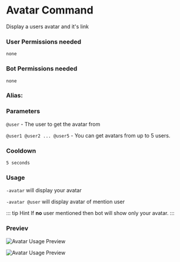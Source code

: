 # Avatar Command
Display a users avatar and it's link

### User Permissions needed
`none`
### Bot Permissions needed
`none`


### Alias:
> <Badge text="avatar" type="tip" vertical="middle"/>
> <Badge text="icon" type="tip" vertical="middle" />
> <Badge text="pfp" type="error" vertical="middle" />


### Parameters
`@user` - The user to get the avatar from

`@user1 @user2 ... @user5` - You can get avatars from up to 5 users.


### Cooldown
`5 seconds`


### Usage
`-avatar`  will display your avatar

`-avatar @user` will display avatar of mention user


::: tip Hint
If **no** user mentioned then bot will show only your avatar.
:::



### Previev

![Avatar Usage Preview](https://cdn.discordapp.com/attachments/469576672128139275/544257031905738752/unknown.png)

![Avatar Usage Preview](https://cdn.discordapp.com/attachments/469576672128139275/544257818631471114/unknown.png)